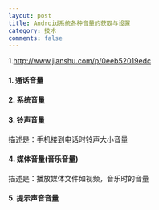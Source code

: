 ```yaml
---
layout: post
title: Android系统各种音量的获取与设置
category: 技术
comments: false
---
```


1.<http://www.jianshu.com/p/0eeb52019edc>

#### 1. 通话音量

#### 2. 系统音量

#### 3. 铃声音量
描述是：手机接到电话时铃声大小音量

#### 4. 媒体音量(音乐音量)
描述是：播放媒体文件如视频，音乐时的音量

#### 5. 提示声音音量








